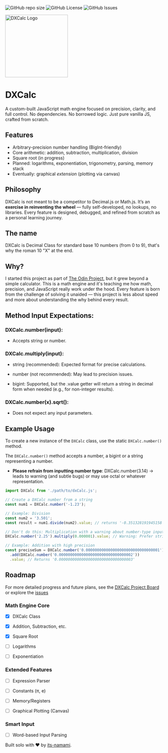 ![GitHub repo size](https://img.shields.io/github/repo-size/its-namami/dx-calc) ![GitHub License](https://img.shields.io/github/license/its-namami/dx-calc) ![GitHub Issues](https://img.shields.io/github/issues/its-namami/dx-calc)

<p align="left">
  <img src='https://raw.githubusercontent.com/its-namami/dc-calc/main/assets/media/images/docs/dx-calc-logo.webp' alt='DXCalc Logo' width='200'/>
</p>

# DXCalc

A custom-built JavaScript math engine focused on precision, clarity, and full control.
No dependencies. No borrowed logic. Just pure vanilla JS, crafted from scratch.

## Features

- Arbitrary-precision number handling (BigInt-friendly)
- Core arithmetic: addition, subtraction, multiplication, division
- Square root (in progress)
- Planned: logarithms, exponentiation, trigonometry, parsing, memory stack
- Eventually: graphical *extension* (plotting via canvas)

## Philosophy

DXCalc is not meant to be a competitor to Decimal.js or Math.js.
It’s an **exercise in reinventing the wheel** — fully self-developed, no lookups, no libraries.
Every feature is designed, debugged, and refined from scratch as a personal learning journey.

## The name

DXCalc is Decimal Class for standard base 10 numbers (from 0 to 9), that's why the roman 10 "X" at the end.

## Why?

I started this project as part of [The Odin Project](https://www.theodinproject.com/), but it grew beyond a simple calculator.
This is a math engine and it's teaching me how math, precision, and JavaScript really work under the hood.
Every feature is born from the challenge of solving it unaided — this project is less about speed and more about understanding the why behind every result.

## Method Input Expectations:

### DXCalc.number(input):

- Accepts string or number.

### DXCalc.multiply(input):

- string (recommended): Expected format for precise calculations.

- number (not recommended): May lead to precision issues.

- bigint: Supported, but the .value getter will return a string in decimal form when needed (e.g., for non-integer results).

### DXCalc.number(x).sqrt():

- Does not expect any input parameters.

## Example Usage

To create a new instance of the `DXCalc` class, use the static `DXCalc.number()` method.

The `DXCalc.number()` method accepts a number, a bigint or a string representing a number.
- **Please refrain from inputting number type**: DXCalc.number(3.14) → leads to warning (and subtle bugs) or may use octal or whatever representation.

```js
import DXCalc from './path/to/dxCalc.js';

// Create a DXCalc number from a string
const num1 = DXCalc.number('-1.23');

// Example: Division
const num2 = '3.501';
const result = num1.divide(num2).value; // returns '-0.351328191945158'

// Don't do this: Multiplication with a warning about number-type input
DXCalc.number('2.25').multiply(0.000001).value; // Warning: Prefer string input for precision, returns '0.00000225'

// Example: Addition with high precision
const preciseSum = DXCalc.number('0.000000000000000000000000000000001')
  .add(DXCalc.number('0.000000000000000000000000000000002'))
  .value; // Returns '0.000000000000000000000000000000003'
```

## Roadmap
For more detailed progress and future plans, see the [DXCalc Project Board](https://github.com/users/its-namami/projects/3) or explore the [issues](https://github.com/its-namami/decx/issues)

### Math Engine Core

- [x] DXCalc Class

- [x] Addition, Subtraction, etc.

- [x] Square Root

- [ ] Logarithms

- [ ] Exponentiation

### Extended Features

- [ ] Expression Parser

- [ ] Constants (π, e)

- [ ] Memory/Registers

- [ ] Graphical Plotting (Canvas)

### Smart Input

- [ ] Word-based Input Parsing

Built solo with ❤️ by [its-namami](https://github.com/its-namami).
